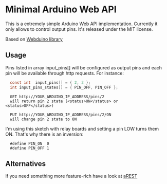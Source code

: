 Minimal Arduino Web API
======

This is a extremely simple Arduino Web API implementation. Currently it only allows to control output pins.
It's released under the MIT license.

Based on [Webduino library](https://github.com/sirleech/Webduino)

## Usage

Pins listed in array input_pins[] will be configured as output pins and each pin will be available through http requests. For instance:

```C
  const int  input_pins[] = { 2, 3 };
  int input_pins_states[] = { PIN_OFF, PIN_OFF };

```

```
  GET http://YOUR_ARDUINO_IP_ADDRESS/pins/2
  will return pin 2 state (<status>ON</status> or <status>OFF</status>)

  PUT http://YOUR_ARDUINO_IP_ADDRESS/pins/2/ON
  will change pin 2 state to ON
```

I'm using this sketch with relay boards and setting a pin LOW turns them ON. That's why there is an inversion:
```
  #define PIN_ON  0
  #define PIN_OFF 1
```  

## Alternatives
If you need something more feature-rich have a look at [aREST](https://github.com/marcoschwartz/aREST)
